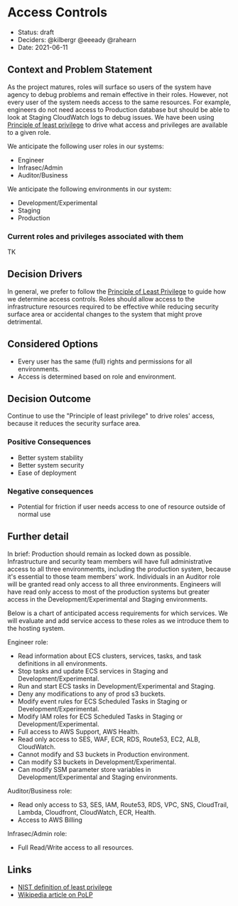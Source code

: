 # Access Controls

* Status: draft
* Deciders: @kilbergr @eeeady @rahearn
* Date: 2021-06-11

## Context and Problem Statement

As the project matures, roles will surface so users of the system have agency to debug problems and remain effective in their roles. However, not every user of the system needs access to the same resources. For example, engineers do not need access to Production database but should be able to look at Staging CloudWatch logs to debug issues. We have been using [Principle of least privilege](https://en.wikipedia.org/wiki/Principle_of_least_privilege) to drive what access and privileges are available to a given role.

We anticipate the following user roles in our systems:

 * Engineer
 * Infrasec/Admin
 * Auditor/Business

We anticipate the following environments in our system:

 * Development/Experimental
 * Staging
 * Production

### Current roles and privileges associated with them

TK

## Decision Drivers

In general, we prefer to follow the [Principle of Least Privilege](https://en.wikipedia.org/wiki/Principle_of_least_privilege) to guide how we determine access controls. Roles should allow access to the infrastructure resources required to be effective while reducing security surface area or accidental changes to the system that might prove detrimental.

## Considered Options

* Every user has the same (full) rights and permissions for all environments.
* Access is determined based on role and environment.

## Decision Outcome

Continue to use the "Principle of least privilege" to drive roles' access, because it reduces the security surface area.

### Positive Consequences

* Better system stability
* Better system security
* Ease of deployment

### Negative consequences

* Potential for friction if user needs access to one of resource outside of normal use

## Further detail

In brief: Production should remain as locked down as possible. Infrastructure and security team members will have full administrative access to all three environmentts, including the production system, because it's essential to those team members' work. Individuals in an Auditor role will be granted read only access to all three environments. Engineers will have read only access to most of the production systems but greater access in the Development/Experimental and Staging environments.

Below is a chart of anticipated access requirements for which services. We will evaluate and add service access to these roles as we introduce them to the hosting system.

Engineer role:

* Read information about ECS clusters, services, tasks, and task definitions in all environments.
* Stop tasks and update ECS services in Staging and Development/Experimental.
* Run and start ECS tasks in Development/Experimental and Staging.
* Deny any modifications to any of prod s3 buckets.
* Modify event rules for ECS Scheduled Tasks in Staging or Development/Experimental.
* Modify IAM roles for ECS Scheduled Tasks in Staging or Development/Experimental.
* Full access to AWS Support, AWS Health.
* Read only access to SES, WAF, ECR, RDS, Route53, EC2, ALB, CloudWatch.
* Cannot modify and S3 buckets in Production environment.
* Can modify S3 buckets in Development/Experimental.
* Can modify SSM parameter store variables in Development/Experimental and Staging environments.

Auditor/Business role:

* Read only access to S3, SES, IAM, Route53, RDS, VPC, SNS, CloudTrail, Lambda, Cloudfront, CloudWatch, ECR, Health.
* Access to AWS Billing

Infrasec/Admin role:

* Full Read/Write access to all resources.

## Links

* [NIST definition of least privilege](https://csrc.nist.gov/glossary/term/least-privilege)
* [Wikipedia article on PoLP](https://en.wikipedia.org/wiki/Principle_of_least_privilege)
